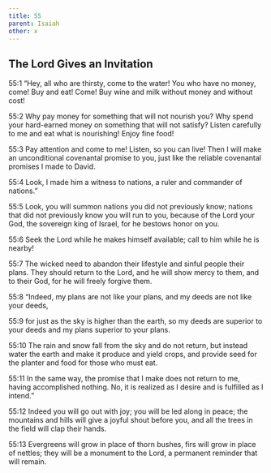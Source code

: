 ```yaml
---
title: 55
parent: Isaiah
other: x
---
```


## The Lord Gives an Invitation

<a name="55:1">55:1</a> “Hey, all who are thirsty, come to the water!
You who have no money, come!
Buy and eat!
Come! Buy wine and milk
without money and without cost!

<a name="55:2">55:2</a> Why pay money for something that will not nourish you?
Why spend your hard-earned money on something that will not satisfy?
Listen carefully to me and eat what is nourishing!
Enjoy fine food!

<a name="55:3">55:3</a> Pay attention and come to me!
Listen, so you can live!
Then I will make an unconditional covenantal promise to you,
just like the reliable covenantal promises I made to David.

<a name="55:4">55:4</a> Look, I made him a witness to nations,
a ruler and commander of nations.”

<a name="55:5">55:5</a> Look, you will summon nations you did not previously know;
nations that did not previously know you will run to you,
because of the Lord your God,
the sovereign king of Israel,
for he bestows honor on you.

<a name="55:6">55:6</a> Seek the Lord while he makes himself available;
call to him while he is nearby!

<a name="55:7">55:7</a> The wicked need to abandon their lifestyle
and sinful people their plans.
They should return to the Lord, and he will show mercy to them,
and to their God, for he will freely forgive them.

<a name="55:8">55:8</a> “Indeed, my plans are not like your plans,
and my deeds are not like your deeds,

<a name="55:9">55:9</a> for just as the sky is higher than the earth,
so my deeds are superior to your deeds
and my plans superior to your plans.

<a name="55:10">55:10</a> The rain and snow fall from the sky
and do not return,
but instead water the earth
and make it produce and yield crops,
and provide seed for the planter and food for those who must eat.

<a name="55:11">55:11</a> In the same way, the promise that I make
does not return to me, having accomplished nothing.
No, it is realized as I desire
and is fulfilled as I intend.”

<a name="55:12">55:12</a> Indeed you will go out with joy;
you will be led along in peace;
the mountains and hills will give a joyful shout before you,
and all the trees in the field will clap their hands.

<a name="55:13">55:13</a> Evergreens will grow in place of thorn bushes,
firs will grow in place of nettles;
they will be a monument to the Lord,
a permanent reminder that will remain.